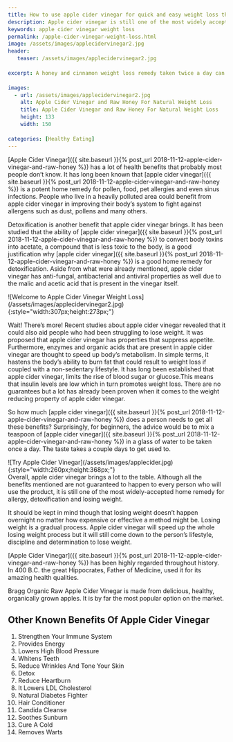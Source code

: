 ```yaml
---
title: How to use apple cider vinegar for quick and easy weight loss the natural way
description: Apple cider vinegar is still one of the most widely accepted home remedy for allergy, detoxification and losing weight.
keywords: apple cider vinegar weight loss
permalink: /apple-cider-vinegar-weight-loss.html
image: /assets/images/applecidervinegar2.jpg
header:
   teaser: /assets/images/applecidervinegar2.jpg

excerpt: A honey and cinnamon weight loss remedy taken twice a day can lower blood sugar to combat fat formation and lose weight naturally.

images:
  - url: /assets/images/applecidervinegar2.jpg
    alt: Apple Cider Vinegar and Raw Honey For Natural Weight Loss
    title: Apple Cider Vinegar and Raw Honey For Natural Weight Loss
    height: 133 
    width: 150

categories: [Healthy Eating]
---
```


[Apple Cider Vinegar]({{ site.baseurl }}{% post_url 2018-11-12-apple-cider-vinegar-and-raw-honey %}) has a lot of health benefits that probably most people don’t know. It has long been known that [apple cider vinegar]({{ site.baseurl }}{% post_url 2018-11-12-apple-cider-vinegar-and-raw-honey %}) is a potent home remedy for pollen, food, pet allergies and even sinus infections. People who live in a heavily polluted area could benefit from apple cider vinegar in improving their body’s system to fight against allergens such as dust, pollens and many others.

Detoxification is another benefit that apple cider vinegar brings. It has been studied that the ability of [apple cider vinegar]({{ site.baseurl }}{% post_url 2018-11-12-apple-cider-vinegar-and-raw-honey %}) to convert body toxins into acetate, a compound that is less toxic to the body, is a good justification why [apple cider vinegar]({{ site.baseurl }}{% post_url 2018-11-12-apple-cider-vinegar-and-raw-honey %}) is a good home remedy for detoxification. Aside from what were already mentioned, apple cider vinegar has anti-fungal, antibacterial and antiviral properties as well due to the malic and acetic acid that is present in the vinegar itself.

<div class="ImageBlock ImageBlockLeft" markdown="1">
![Welcome to Apple Cider Vinegar Weight Loss](/assets/images/applecidervinegar2.jpg){:style="width:307px;height:273px;"}
</div>

Wait! There’s more! Recent studies about apple cider vinegar revealed that it could also aid people who had been struggling to lose weight. It was proposed that apple cider vinegar has properties that suppress appetite. Furthermore, enzymes and organic acids that are present in apple cider vinegar are thought to speed up body’s metabolism. In simple terms, it hastens the body’s ability to burn fat that could result to weight loss if coupled with a non-sedentary lifestyle. It has long been established that apple cider vinegar, limits the rise of blood sugar or glucose.This means that insulin levels are low which in turn promotes weight loss. There are no guarantees but a lot has already been proven when it comes to the weight reducing property of apple cider vinegar.

So how much [apple cider vinegar]({{ site.baseurl }}{% post_url 2018-11-12-apple-cider-vinegar-and-raw-honey %}) does a person needs to get all these benefits? Surprisingly, for beginners, the advice would be to mix a teaspoon of [apple cider vinegar]({{ site.baseurl }}{% post_url 2018-11-12-apple-cider-vinegar-and-raw-honey %}) in a glass of water to be taken once a day. The taste takes a couple days to get used to.

<div class="ImageBlock ImageBlockRight" markdown="1">
![Try Apple Cider Vinegar](/assets/images/applecider.jpg){:style="width:260px;height:368px;"}
</div>
Overall, apple cider vinegar brings a lot to the table. Although all the benefits mentioned are not guaranteed to happen to every person who will use the product, it is still one of the most widely-accepted home remedy for allergy, detoxification and losing weight.

It should be kept in mind though that losing weight doesn’t happen overnight no matter how expensive or effective a method might be. Losing weight is a gradual process. Apple cider vinegar will speed up the whole losing weight process but it will still come down to the person’s lifestyle, discipline and determination to lose weight.

[Apple Cider Vinegar]({{ site.baseurl }}{% post_url 2018-11-12-apple-cider-vinegar-and-raw-honey %}) has been highly regarded throughout history. In 400 B.C. the great Hippocrates, Father of Medicine, used it for its amazing health qualities.

Bragg Organic Raw Apple Cider Vinegar is made from delicious, healthy, organically grown apples. It is by far the most popular option on the market.

## Other Known Benefits Of Apple Cider Vinegar

1. Strengthen Your Immune System
2. Provides Energy
3. Lowers High Blood Pressure
4. Whitens Teeth
5. Reduce Wrinkles And Tone Your Skin
6. Detox
7. Reduce Heartburn
8. It Lowers LDL Cholesterol
9. Natural Diabetes Fighter
10. Hair Conditioner
11. Candida Cleanse
12. Soothes Sunburn
13. Cure A Cold
14. Removes Warts 
